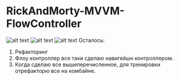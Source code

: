# RickAndMorty-MVVM-FlowController
![alt text](https://user-images.githubusercontent.com/108129792/241874818-875f7ac6-ad6d-4aae-a8d8-e34c4d097217.png)
![alt text](https://user-images.githubusercontent.com/108129792/241874847-a6c94a83-2b68-423c-8a14-8b22d3b64dcc.png)
![alt text](https://user-images.githubusercontent.com/108129792/241874864-4e3c3546-e11e-48e8-af53-c9178476dd9b.png)
Осталось:

1. Рефакторинг
2. Флоу контроллер все таки сделаю навигейшн контроллером.
3. Когда сделаю все вышеперечисленное, для тренировки отрефакторю все на комбайне.
